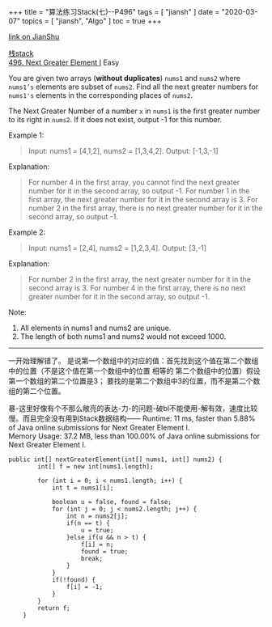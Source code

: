 +++
title = "算法练习Stack(七)--P496"
tags = [
    "jiansh"
]
date = "2020-03-07"
topics = [
    "jiansh",
    "Algo"
]
toc = true
+++



[link on JianShu](https://www.jianshu.com/p/98aa8d2bfdf0)

[栈stack](https://leetcode.com/tag/stack/)    
[496. Next Greater Element I](https://leetcode.com/problems/next-greater-element-i/) Easy

You are given two arrays (**without duplicates**) `nums1` and `nums2` where `nums1’s` elements are subset of `nums2`. Find all the next greater numbers for `nums1's` elements in the corresponding places of `nums2`.

The Next Greater Number of a number `x` in `nums1` is the first greater number to its right in `nums2`. If it does not exist, output -1 for this number.

Example 1:

>Input: nums1 = [4,1,2], nums2 = [1,3,4,2].
Output: [-1,3,-1]

Explanation:
>    For number 4 in the first array, you cannot find the next greater number for it in the second array, so output -1.
    For number 1 in the first array, the next greater number for it in the second array is 3.
    For number 2 in the first array, there is no next greater number for it in the second array, so output -1.

Example 2:

>Input: nums1 = [2,4], nums2 = [1,2,3,4].
Output: [3,-1]

Explanation:
>    For number 2 in the first array, the next greater number for it in the second array is 3.
    For number 4 in the first array, there is no next greater number for it in the second array, so output -1.

Note:  
1. All elements in nums1 and nums2 are unique.
2. The length of both nums1 and nums2 would not exceed 1000.

---

一开始理解错了。 是说第一个数组中的对应的值：首先找到这个值在第二个数组中的位置（不是这个值在第一个数组中的位置 相等的 第二个数组中的位置）假设 第一个数组的第二个位置是3； 要找的是第二个数组中3的位置，而不是第二个数组的第二个位置。

暴-这里好像有个不那么敞亮的表达-力-的问题-破bl不能使用-解有效，速度比较慢。而且完全没有用到Stack数据结构——
Runtime: 11 ms, faster than 5.88% of Java online submissions for Next Greater Element I.  
Memory Usage: 37.2 MB, less than 100.00% of Java online submissions for Next Greater Element I.
```
public int[] nextGreaterElement(int[] nums1, int[] nums2) {
        int[] f = new int[nums1.length];

        for (int i = 0; i < nums1.length; i++) {
            int t = nums1[i];

            boolean u = false, found = false;
            for (int j = 0; j < nums2.length; j++) {
                int n = nums2[j];
                if(n == t) {
                    u = true;
                }else if(u && n > t) {
                    f[i] = n;
                    found = true;
                    break;
                }
            }
            if(!found) {
                f[i] = -1;
            }
        }
        return f;
    }
```


